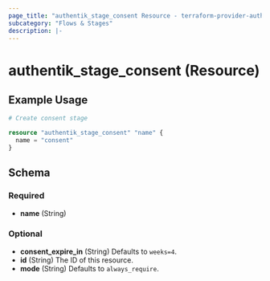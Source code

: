 ```yaml
---
page_title: "authentik_stage_consent Resource - terraform-provider-authentik"
subcategory: "Flows & Stages"
description: |-
---
```


# authentik_stage_consent (Resource)

## Example Usage

```terraform
# Create consent stage

resource "authentik_stage_consent" "name" {
  name = "consent"
}
```

<!-- schema generated by tfplugindocs -->
## Schema

### Required

- **name** (String)

### Optional

- **consent_expire_in** (String) Defaults to `weeks=4`.
- **id** (String) The ID of this resource.
- **mode** (String) Defaults to `always_require`.
